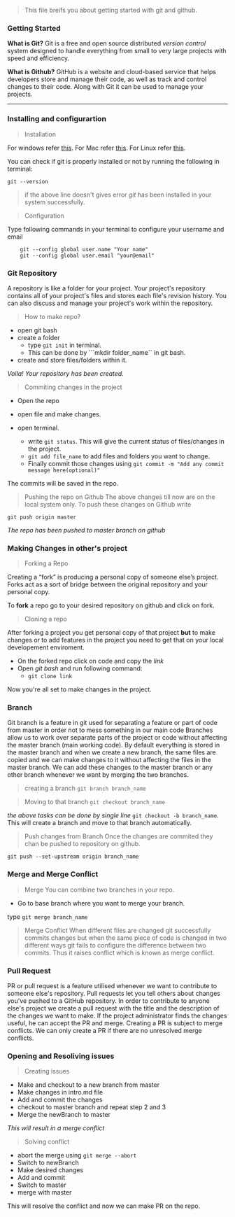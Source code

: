 > This file breifs you about getting started with git and github.


### Getting Started

**What is Git?**
Git is a free and open source distributed *version control* system designed to handle everything from small to very large projects with speed and efficiency.

**What is Github?**
GitHub is a website and cloud-based service that helps developers store and manage their code, as well as track and control changes to their code. Along with Git it can be used to manage your projects.

---

### Installing and configurartion

> Installation

For windows refer <a href="https://www.youtube.com/watch?v=cEGIFZDyszA&list=PL6gx4Cwl9DGAKWClAD_iKpNC0bGHxGhcx&index=1">this</a>.
For Mac refer <a href="https://www.youtube.com/watch?v=ZMgLZUYd8Cw">this</a>.
For Linux refer <a href="https://www.youtube.com/watch?v=LK0vMt_lEbQ&t=20s">this</a>.

You can check if git is properly installed or not by running the following in terminal:

```git --version```

> if the above line doesn't gives error *git* has been installed in your system successfully.

> Configuration

Type following commands in your terminal to configure your username and email

```
    git --config global user.name "Your name"
    git --config global user.email "your@email"
```

### Git Repository
A repository is like a folder for your project. Your project's repository contains all of your project's files and stores each file's revision history. You can also discuss and manage your project's work within the repository.

> How to make repo?

- open git bash
- create a folder
    - type ```git init``` in terminal.
    - This can be done by ```mkdir folder_name`` in git bash.
- create and store files/folders within it.

*Voila! Your repository has been created.*

> Commiting changes in the project

- Open the repo
- open file and make changes.
- open terminal.

    - write ```git status```. This will give the current status of files/changes in the project.
    - ```git add file_name``` to add files and folders you want to change.
    - Finally commit those changes using ```git commit -m "Add any commit message here(optional)"```

The commits will be saved in the repo.

> Pushing the repo on Github
The above changes till now are on the local system only. To push these changes on Github write

```git push origin master```

*The repo has been pushed to master branch on github*

### Making Changes in other's project

> Forking a Repo

Creating a “fork” is producing a personal copy of someone else’s project. Forks act as a sort of bridge between the original repository and your personal copy.

To **fork** a repo go to your desired repository on github and click on fork.

> Cloning a repo

After forking a project you get personal copy of that project **but** to make changes or to add features in the project you need to get that on your local developement enviroment.

- On the forked repo click on code and copy the *link*
- Open *git bash* and run following command:
    - ```git clone link```

Now you're all set to make changes in the project.    

### Branch
Git branch is a feature in git used for separating a feature or part of code from master in order not to mess something in our main code
Branches allow us to work over separate parts of the project or code without affecting the master branch (main working code). By default everything is stored in the master branch and when we create a new branch, the same files are copied and we can make changes to it without affecting the files in the master branch. We can add these changes to the master branch or any other branch whenever we want by merging the two branches.

> creating a branch 
   ```git branch branch_name```

> Moving to that branch
   ```git checkout branch_name```

*the above tasks can be done by single line* ```git checkout -b branch_name```. 
This will create a branch and move to that branch automatically. 

> Push changes from Branch
Once the changes are commited they chan be pushed to repository on github.

```git push --set-upstream origin branch_name```

### Merge and Merge Conflict

> Merge
You can combine two branches in your repo.

- Go to base branch where you want to merge your branch.

type ``` git merge branch_name ```

> Merge Conflict
When different files are changed git successfully commits changes but when the same piece of code is changed in two different ways git fails to configure the difference between two commits. Thus it raises conflict which is known as merge conflict.

### Pull Request
PR or pull request is a feature utilised whenever we want to contribute to someone else's repository. Pull requests let you tell others about changes you've pushed to a GitHub repository. In order to contribute to anyone else's project we create a pull request with the title and the description of the changes we want to make. If the project administrator finds the changes useful, he can accept the PR and merge. Creating a PR is subject to merge conflicts. We can only create a PR if there are no unresolved merge conflicts.

### Opening and Resoliving issues

> Creating issues
- Make and checkout to a new branch from master
- Make changes in intro.md file
- Add and commit the changes
- checkout to master branch and repeat step 2 and 3
- Merge the newBranch to master

*This will result in a merge conflict*

> Solving conflict
- abort the merge using ``` git merge --abort ```
- Switch to newBranch
- Make desired changes
- Add and commit
- Switch to master
- merge with master

This will resolve the conflict and now we can make PR on the repo.